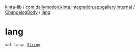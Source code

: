 [kinta-lib](../../index.md) / [com.dailymotion.kinta.integration.appgallery.internal](../index.md) / [ChangelogBody](index.md) / [lang](./lang.md)

# lang

`val lang: `[`String`](https://kotlinlang.org/api/latest/jvm/stdlib/kotlin/-string/index.html)